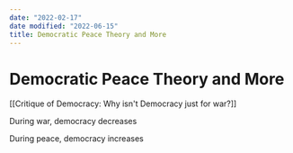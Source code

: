 ```yaml
---
date: "2022-02-17"
date modified: "2022-06-15"
title: Democratic Peace Theory and More
---
```


# Democratic Peace Theory and More
[[Critique of Democracy: Why isn't Democracy just for war?]]

During war, democracy decreases

During peace, democracy increases
